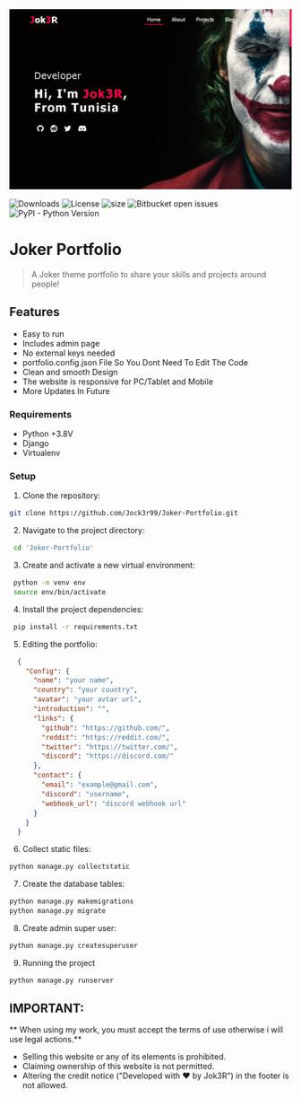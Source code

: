 <img src= "demo.png">

![Downloads](https://img.shields.io/github/downloads/Jock3r99/Joker-Portfolio/total.svg)
![License](https://img.shields.io/github/license/Jock3r99/Joker-Portfolio.svg)
![size](https://img.shields.io/github/repo-size/Jock3r99/Joker-Portfolio)
<img alt="Bitbucket open issues" src="https://img.shields.io/bitbucket/issues/Jock3r99/Joker-Portfolio">
<img alt="PyPI - Python Version" src="https://img.shields.io/pypi/pyversions/Joker-Portfolio">

# Joker Portfolio


> A Joker theme portfolio to share your skills and projects around people!

## Features
  * Easy to run
  * Includes admin page
  * No external keys needed
  * portfolio.config.json File So You Dont Need To Edit The Code
  * Clean and smooth Design
  * The website is responsive for PC/Tablet and Mobile
  * More Updates In Future
### Requirements
  * Python +3.8V
  * Django
  * Virtualenv
### Setup
 1. Clone the repository:
 ```bash
git clone https://github.com/Jock3r99/Joker-Portfolio.git
 ```
 2. Navigate to the project directory:
```bash
 cd 'Joker-Portfolio'
```
 3. Create and activate a new virtual environment:
```bash
 python -m venv env
 source env/bin/activate
```
  4. Install the project dependencies:
 ```bash
  pip install -r requirements.txt
 ```

 5. Editing the portfolio:
```json
  {
    "Config": {
      "name": "your name",
      "country": "your country",
      "avatar": "your avtar url",
      "introduction": "",
      "links": {
        "github": "https://github.com/",
        "reddit": "https://reddit.com/",
        "twitter": "https://twitter.com/",
        "discord": "https://discord.com/"
      },
      "contact": {
        "email": "example@gmail.com",
        "discord": "username",
        "webhook_url": "discord webhook url"
      }
    }
  }

```
 6. Collect static files:
```bash
python manage.py collectstatic
```
 7. Create the database tables:
```bash
python manage.py makemigrations
python manage.py migrate
```
 8. Create admin super user:
```bash
python manage.py createsuperuser
```
 9. Running the project
```bash
python manage.py runserver
```

## IMPORTANT:
** When using my work, you must accept the terms of use otherwise i will use legal actions.**
- Selling this website or any of its elements is prohibited.
- Claiming ownership of this website is not permitted.
- Altering the credit notice ("Developed with ❤️ by Jok3R") in the footer is not allowed.
